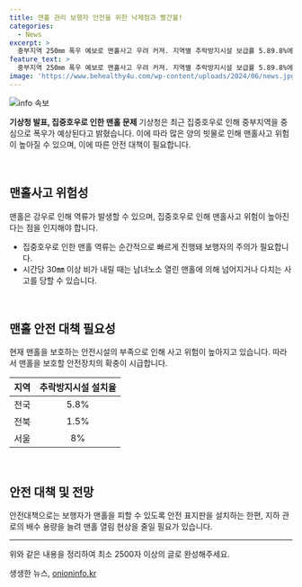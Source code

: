 ```yaml
---
title: 맨홀 관리 보행자 안전을 위한 낙제점과 빨간불!
categories:
  - News
excerpt: >
  중부지역 250㎜ 폭우 예보로 맨홀사고 우려 커져. 지역별 추락방지시설 보급률 5.89.8%에 불과. 안전시설 확충해야. 과다강우시 맨홀 열릴 위험성, 보행자 안전 대책 필요. 전체 맨홀 중 20만 3065개에만 추락방지시설 설치. 당국, 보행자 안전 대책 강화해야. 매년 장마철에 맨홀사고 우려 지속. 지난달 서울 맨홀사고로 50대와 40대 사망한 사례도 발생. 중부지역에는 최대 250㎜ 폭우 예상. 전국 강수량을 예보하여 보행자 안전 대책 마련 필요.
feature_text: >
  중부지역 250㎜ 폭우 예보로 맨홀사고 우려 커져. 지역별 추락방지시설 보급률 5.89.8%에 불과. 안전시설 확충해야. 과다강우시 맨홀 열릴 위험성, 보행자 안전 대책 필요. 전체 맨홀 중 20만 3065개에만 추락방지시설 설치. 당국, 보행자 안전 대책 강화해야. 매년 장마철에 맨홀사고 우려 지속. 지난달 서울 맨홀사고로 50대와 40대 사망한 사례도 발생. 중부지역에는 최대 250㎜ 폭우 예상. 전국 강수량을 예보하여 보행자 안전 대책 마련 필요.
image: 'https://www.behealthy4u.com/wp-content/uploads/2024/06/news.jpg'
---
```


<p><img src="https://www.behealthy4u.com/wp-content/uploads/2024/06/news.jpg" alt="info 속보" /></p>

<p><b>기상청 발표, 집중호우로 인한 맨홀 문제</b>
기상청은 최근 집중호우로 인해 중부지역을 중심으로 폭우가 예상된다고 밝혔습니다. 이에 따라 많은 양의 빗물로 인해 맨홀사고 위험이 높아질 수 있으며, 이에 따른 안전 대책이 필요합니다.</p>

<p data-ke-size="size16">&nbsp;</p>

<h2 data-ke-size="size26">맨홀사고 위험성</h2>

<p>맨홀은 강우로 인해 역류가 발생할 수 있으며, 집중호우로 인해 맨홀사고 위험이 높아진다는 점을 인지해야 합니다.</p>

<ul>
  <li>집중호우로 인한 맨홀 역류는 순간적으로 빠르게 진행돼 보행자의 주의가 필요합니다.</li>
  <li>시간당 30㎜ 이상 비가 내릴 때는 남녀노소 열린 맨홀에 의해 넘어지거나 다치는 사고를 당할 수 있습니다.</li>
</ul>

<p data-ke-size="size16">&nbsp;</p>

<h2 data-ke-size="size26">맨홀 안전 대책 필요성</h2>

<p>현재 맨홀을 보호하는 안전시설의 부족으로 인해 사고 위험이 높아지고 있습니다. 따라서 맨홀을 보호할 안전장치의 확충이 시급합니다.</p>

<table>
    <thead>
        <tr>
            <th style="text-align: center;">지역</th>
            <th style="text-align: center;">추락방지시설 설치율</th>
        </tr>
    </thead>
    <tbody>
        <tr>
            <td style="text-align: center;">전국</td>
            <td style="text-align: center;">5.8%</td>
        </tr>
        <tr>
            <td style="text-align: center;">전북</td>
            <td style="text-align: center;">1.5%</td>
        </tr>
        <tr>
            <td style="text-align: center;">서울</td>
            <td style="text-align: center;">8%</td>
        </tr>
    </tbody>
</table>

<p data-ke-size="size16">&nbsp;</p>

<h2 data-ke-size="size26">안전 대책 및 전망</h2>

<p>안전대책으로는 보행자가 맨홀을 피할 수 있도록 안전 표지판을 설치하는 한편, 지하 관로의 배수 용량을 늘려 맨홀 열림 현상을 줄일 필요가 있습니다.</p>

<hr>

<p>위와 같은 내용을 정리하여 최소 2500자 이상의 글로 완성해주세요.</p>
생생한 뉴스, <a href="https://onioninfo.kr" rel="dofollow">onioninfo.kr</a>


